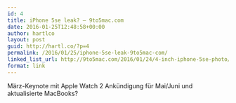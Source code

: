 ```yaml
---
id: 4
title: iPhone 5se leak? – 9to5mac.com
date: 2016-01-25T12:48:58+00:00
author: hartlco
layout: post
guid: http://hartl.co/?p=4
permalink: /2016/01/25/iphone-5se-leak-9to5mac-com/
linked_list_url: http://9to5mac.com/2016/01/24/4-inch-iphone-5se-photo/
format: link
---
```

März-Keynote mit Apple Watch 2 Ankündigung für Mai/Juni und aktualisierte MacBooks?